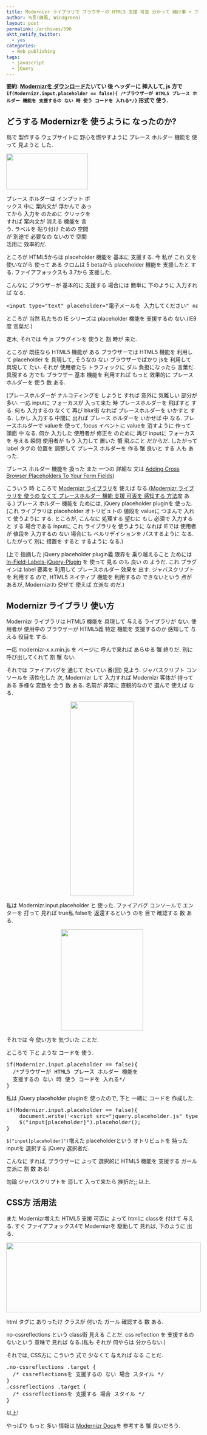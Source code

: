 ```yaml
---
title: Modernizr ライブラリで ブラウザーの HTML5 支援 可否 分かって 賭け事 + プレース ホルダー
author: 녹풍(綠風, Windgreen)
layout: post
permalink: /archives/596
aktt_notify_twitter:
  - yes
categories:
  - Web publishing
tags:
  - javascript
  - jQuery
---
```

**要約: <a target="_top" href="http://www.modernizr.com/">Modernizrを ダウンロード</a>たいてい 後 ヘッダーに 挿入して, js 方で `if(Modernizr.input.placeholder == false){ /*ブラウザーが HTML5 プレース ホルダー 機能を 支援するの ない 時 使う コードを 入れる*/}` 形式で 使う.**

## どうする Modernizrを 使うように なったのか?

鳥で 製作する ウェブサイトに 野心を燃やすように プレース ホルダー 機能を 使って 見ようと した.

<div style="width: 225px" class="wp-caption aligncenter">
  <img class=" " src="https://dl.dropbox.com/u/15546257/blog/mytory/placeholder/example.jpg" alt="" height="94" width="215" /><p class="wp-caption-text">
    プレース ホルダーは インプット ボックス 中に 案内文が 浮かんで あってから 入力を のために クリックを すれば 案内文が 消える 機能を 言う. ラベルを 貼り付け ための 空間が 別途で 必要なの ないので 空間 活用に 效率的だ.
  </p>
</div>

ところが HTML5からは placeholder 機能を 基本に 支援する. 今 私が これ 文を 使いながら 使って ある クロムは 5 betaから placeholder 機能を 支援したと する. ファイアフォックスも 3.7から 支援した.

こんなに ブラウザーが 基本的に 支援する 場合には 簡単に 下のように 入力すれば なる.

<pre>&lt;input type="text" placeholder="電子メールを 入力してください" name="email"/&gt;</pre>

ところが 当然 私たちの IE シリーズは placeholder 機能を 支援するの ない.(IE9度 言葉だ.)

定木, それでは 今 js プラグインを 使うと 割 時が 来た.

ところが 既往なら HTML5 機能が ある ブラウザーでは HTML5 機能を 利用して placeholder を 具現して, そうなの ない ブラウザーでばかり jsを 利用して 具現して たい. それが 使用者たち トラフィックに ダル 負担になったら 言葉だ. 具現する 方でも ブラウザー 基本 機能を 利用すれば もっと 效果的に プレースホルダーを 使う 数 ある.

(プレースホルダーが ナルコディングを しようと すれば 意外に 気難しい 部分が 多い. 一応 inputに フォーカスが 入って来た 時 プレースホルダーを 飛ばすと する. 何も 入力するの なくて 再び blur街 なれば プレースホルダーを いかすと する. しかし 入力する 中間に 出れば プレース ホルダーを いかせば 中 なる. プレースホルダーで valueを 使って, focus イベントに valueを 消すように 作って 頭面 中 なる. 何か 入力した 使用者が 修正を のために 再び inputに フォーカスを 与える 瞬間 使用者が もう 入力して 置いた 蟹 飛ぶこと だからだ. したがって label タグの 位置を 調整して プレース ホルダーを 作る 蟹 良いと する 人も あった.

プレース ホルダー 機能を 扱った また 一つの 詳細な 文は <a target="_top" href="http://www.webgeekly.com/tutorials/jquery/creating-a-cross-browser-form-field-placeholder/">Adding Cross Browser Placeholders To Your Form Fields</a>)

こういう 時 ところで <a target="_top" href="http://www.modernizr.com/">Modernizr ライブラリ</a>を 使えば なる.(<a target="_top" href="http://www.cssnewbie.com/cross-browser-support-for-html5-placeholder-text-in-forms/">Modernizr ライブラリを 使うの なくて プレースホルダー 機能 支援 可否を 感知する 方法</a>度 ある.) プレース ホルダー 機能を ためには, jQuery placeholder pluginを 使った.(これ ライブラリは placeholder オトリビュトの 値段を valueに つまんで 入れて 使うように する. ところが, こんなに 処理する 望むに もし 必須で 入力すると する 場合である inputに これ ライブラリを 使うように なれば IEでは 使用者が 値段を 入力するの ない 場合にも ベルリデイションを パスするように なる. したがって 別に 措置を すると するように なる.)

(上で 指摘した jQuery placeholder plugin義 限界を 乗り越えること ためには [In-Field-Labels-jQuery-Plugin][1] を 使って 見る のも 良い の ようだ. これ プラグインは label 要素を 利用して プレースホルダー 效果を 出す. ジャバスクリプトを 利用する ので, HTML5 ネイティブ 機能を 利用するの できないという 点が あるが, Modernizrわ 交ぜて 使えば 立派な のだ.)

## Modernizr ライブラリ 使い方

Modernizr ライブラリは HTML5 機能を 具現して 与える ライブラリが ない. 使用者が 使用中の ブラウザーが HTML5義 特定 機能を 支援するのか 感知して 与える 役目を する.

一応 modernizr-x.x.min.js を ページに 呼んで来れば あらゆる 蟹 終りだ. 別に 呼び出してくれて 割 蟹 ない.

それでは ファイアバグを 通じて たいてい 番(回) 見よう. ジャバスクリプト コンソールを 活性化した 次, Modernizr して 入力すれば Modernizr 客体が 持って ある 多様な 変数を 会う 数 ある. 名前が 非常に 直観的なので 選んで 使えば なる.

<p style="text-align: center;">
  <img class="aligncenter" src="https://dl.dropbox.com/u/15546257/blog/mytory/placeholder/modernizr-firebug.jpg" alt="" height="512" width="166" />
</p>

私は Modernizr.input.placeholder と 使った. ファイアバグ コンソールで エンターを 打って 見れば true私 falseを 返還するという のを 目で 確認する 数 ある.

<p style="text-align: center;">
  <img class="aligncenter" src="https://dl.dropbox.com/u/15546257/blog/mytory/placeholder/modernizr.placeholder.jpg" alt="" height="266" width="216" />
</p>

それでは 今 使い方を 気づいた ことだ.

ところで 下と ような コードを 使う.

<pre class="brush:js">if(Modernizr.input.placeholder == false){
  /*ブラウザーが HTML5 プレース ホルダー 機能を
  支援するの ない 時 使う コードを 入れる*/
}</pre>

私は jQuery placeholder pluginを 使ったので, 下と 一緒に コードを 作成した.

<pre class="brush:js">if(Modernizr.input.placeholder == false){
	document.write(&#039;&lt;script src="jquery.placeholder.js" type="text/javascript"&gt;&lt;/script&gt;&#039;);
	$("input[placeholder]").placeholder();
}</pre>

`$("input[placeholder]")`増えた placeholderという オトリビュトを 持った inputを 選択する jQuery 選択者だ.

こんなに すれば, ブラウザーに よって 選択的に HTML5 機能を 支援する ガール 立派に 割 数 ある!

勿論 ジャバスクリプトを 消して 入って来たら 挫折だ;; 以上.

## CSS方 活用法

また Modernizr増えた HTML5 支援 可否に よって htmlに classを 付けて 与える. すぐ ファイアフォックス4で Modernizrを 駆動して 見れば, 下のように 出る.

<div style="width: 522px" class="wp-caption aligncenter">
  <img class=" " src="https://dl.dropbox.com/u/15546257/blog/mytory/placeholder/modernizr-html-class.jpg" alt="" height="184" width="512" /><p class="wp-caption-text">
    html タグに ありったけ クラスが 付いた ガール 確認する 数 ある.
  </p>
</div>

no-cssreflections という class街 見える ことだ. css reflection を 支援するの ないという 意味で 見れば なる.(私も それが 何やらは 分からない.)

それでは, CSS方に こういう 式で 少なくて 与えれば なる ことだ.

<pre class="brush:css">.no-cssreflections .target {
  /* cssreflectionsを 支援するの ない 場合 スタイル */
}
.cssreflections .target {
  /* cssreflectionsを 支援する 場合 スタイル */
}</pre>

以上!

やっぱり もっと 多い 情報は <a target="_top" href="http://www.modernizr.com/docs/">Modernizr Docs</a>を 参考する 蟹 良いだろう.

 [1]: https://github.com/dcneiner/In-Field-Labels-jQuery-Plugin/
